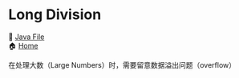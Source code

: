 # Long Division

📃 [Java File](./LongDivision.java)  
🏠 [Home](../../../../../../../../README.md)

在处理大数（Large Numbers）时，需要留意数据溢出问题（overflow）

